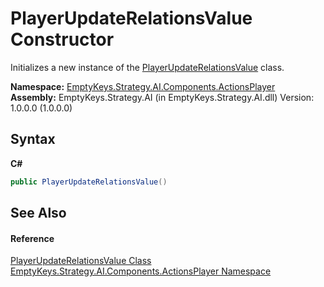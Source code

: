# PlayerUpdateRelationsValue Constructor 
 

Initializes a new instance of the <a href="T_EmptyKeys_Strategy_AI_Components_ActionsPlayer_PlayerUpdateRelationsValue">PlayerUpdateRelationsValue</a> class.

**Namespace:**&nbsp;<a href="N_EmptyKeys_Strategy_AI_Components_ActionsPlayer">EmptyKeys.Strategy.AI.Components.ActionsPlayer</a><br />**Assembly:**&nbsp;EmptyKeys.Strategy.AI (in EmptyKeys.Strategy.AI.dll) Version: 1.0.0.0 (1.0.0.0)

## Syntax

**C#**<br />
``` C#
public PlayerUpdateRelationsValue()
```


## See Also


#### Reference
<a href="T_EmptyKeys_Strategy_AI_Components_ActionsPlayer_PlayerUpdateRelationsValue">PlayerUpdateRelationsValue Class</a><br /><a href="N_EmptyKeys_Strategy_AI_Components_ActionsPlayer">EmptyKeys.Strategy.AI.Components.ActionsPlayer Namespace</a><br />